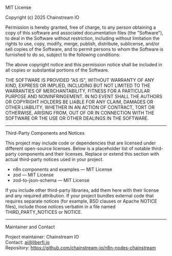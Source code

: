 MIT License

Copyright (c) 2025 Chainstream IO

Permission is hereby granted, free of charge, to any person obtaining a copy
of this software and associated documentation files (the "Software"), to deal in
the Software without restriction, including without limitation the rights to
use, copy, modify, merge, publish, distribute, sublicense, and/or sell copies
of the Software, and to permit persons to whom the Software is furnished to do
so, subject to the following conditions:

The above copyright notice and this permission notice shall be included in all
copies or substantial portions of the Software.

THE SOFTWARE IS PROVIDED "AS IS", WITHOUT WARRANTY OF ANY KIND, EXPRESS OR
IMPLIED, INCLUDING BUT NOT LIMITED TO THE WARRANTIES OF MERCHANTABILITY,
FITNESS FOR A PARTICULAR PURPOSE AND NONINFRINGEMENT. IN NO EVENT SHALL THE
AUTHORS OR COPYRIGHT HOLDERS BE LIABLE FOR ANY CLAIM, DAMAGES OR OTHER
LIABILITY, WHETHER IN AN ACTION OF CONTRACT, TORT OR OTHERWISE, ARISING FROM,
OUT OF OR IN CONNECTION WITH THE SOFTWARE OR THE USE OR OTHER DEALINGS IN THE
SOFTWARE.

---

Third-Party Components and Notices

This project may include code or dependencies that are licensed under different
open-source licenses. Below is a placeholder list of notable third-party
components and their licenses. Replace or extend this section with actual
third-party notices used in your project.

- n8n components and examples — MIT License
- zod — MIT License
- zod-to-json-schema — MIT License

If you include other third-party libraries, add them here with their license
and any required attribution. If your project bundles external code that
requires separate notices (for example, BSD clauses or Apache NOTICE files),
include those notices verbatim in a file named THIRD_PARTY_NOTICES or NOTICE.

---

Maintainer and Contact

Project maintainer: Chainstream IO  
Contact: ai@liberfi.io  
Repository: https://github.com/chainstream-io/n8n-nodes-chainstream
